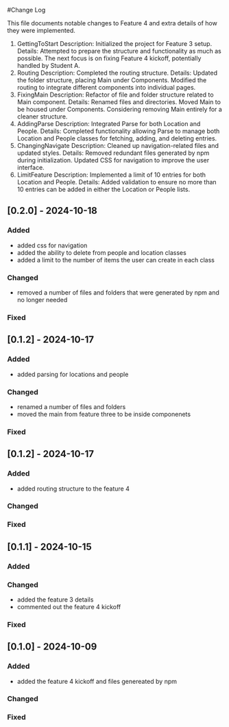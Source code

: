 #Change Log

This file documents notable changes to Feature 4 and extra details of how they were implemented.

1. GettingToStart
Description: Initialized the project for Feature 3 setup.
Details: Attempted to prepare the structure and functionality as much as possible. The next focus is on fixing Feature 4 kickoff, potentially handled by Student A.
2. Routing
Description: Completed the routing structure.
Details: Updated the folder structure, placing Main under Components. Modified the routing to integrate different components into individual pages.
3. FixingMain
Description: Refactor of file and folder structure related to Main component.
Details: Renamed files and directories. Moved Main to be housed under Components. Considering removing Main entirely for a cleaner structure.
4. AddingParse
Description: Integrated Parse for both Location and People.
Details: Completed functionality allowing Parse to manage both Location and People classes for fetching, adding, and deleting entries.
5. ChangingNavigate
Description: Cleaned up navigation-related files and updated styles.
Details: Removed redundant files generated by npm during initialization. Updated CSS for navigation to improve the user interface.
6. LimitFeature
Description: Implemented a limit of 10 entries for both Location and People.
Details: Added validation to ensure no more than 10 entries can be added in either the Location or People lists.

## [0.2.0] - 2024-10-18

### Added
- added css for navigation
- added the ability to delete from people and location classes
- added a limit to the number of items the user can create in each class

### Changed
- removed a number of files and folders that were generated by npm and no longer needed

### Fixed


## [0.1.2] - 2024-10-17

### Added
- added parsing for locations and people

### Changed
- renamed a number of files and folders
- moved the main from feature three to be inside componenets

### Fixed


## [0.1.2] - 2024-10-17

### Added
- added routing structure to the feature 4

### Changed

### Fixed


## [0.1.1] - 2024-10-15

### Added

### Changed
- added the feature 3 details
- commented out the feature 4 kickoff

### Fixed


## [0.1.0] - 2024-10-09

### Added
- added the feature 4 kickoff and files genereated by npm

### Changed

### Fixed